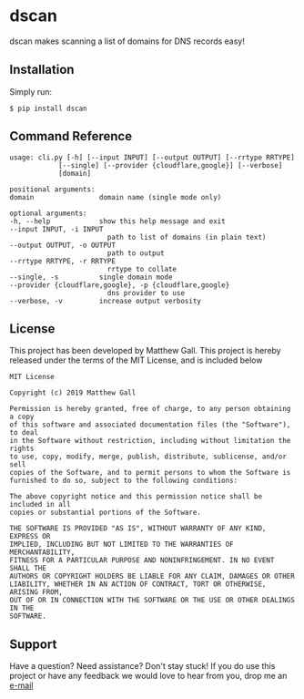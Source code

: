 # dscan

dscan makes scanning a list of domains for DNS records easy!

## Installation

Simply run:

    $ pip install dscan

## Command Reference

	usage: cli.py [-h] [--input INPUT] [--output OUTPUT] [--rrtype RRTYPE]
				[--single] [--provider {cloudflare,google}] [--verbose]
				[domain]

	positional arguments:
	domain                domain name (single mode only)

	optional arguments:
	-h, --help            show this help message and exit
	--input INPUT, -i INPUT
							path to list of domains (in plain text)
	--output OUTPUT, -o OUTPUT
							path to output
	--rrtype RRTYPE, -r RRTYPE
							rrtype to collate
	--single, -s          single domain mode
	--provider {cloudflare,google}, -p {cloudflare,google}
							dns provider to use
	--verbose, -v         increase output verbosity

## License

This project has been developed by Matthew Gall. This project is hereby released under the terms of the MIT License, and is included below

	MIT License

	Copyright (c) 2019 Matthew Gall

	Permission is hereby granted, free of charge, to any person obtaining a copy
	of this software and associated documentation files (the "Software"), to deal
	in the Software without restriction, including without limitation the rights
	to use, copy, modify, merge, publish, distribute, sublicense, and/or sell
	copies of the Software, and to permit persons to whom the Software is
	furnished to do so, subject to the following conditions:

	The above copyright notice and this permission notice shall be included in all
	copies or substantial portions of the Software.

	THE SOFTWARE IS PROVIDED "AS IS", WITHOUT WARRANTY OF ANY KIND, EXPRESS OR
	IMPLIED, INCLUDING BUT NOT LIMITED TO THE WARRANTIES OF MERCHANTABILITY,
	FITNESS FOR A PARTICULAR PURPOSE AND NONINFRINGEMENT. IN NO EVENT SHALL THE
	AUTHORS OR COPYRIGHT HOLDERS BE LIABLE FOR ANY CLAIM, DAMAGES OR OTHER
	LIABILITY, WHETHER IN AN ACTION OF CONTRACT, TORT OR OTHERWISE, ARISING FROM,
	OUT OF OR IN CONNECTION WITH THE SOFTWARE OR THE USE OR OTHER DEALINGS IN THE
	SOFTWARE.

## Support

Have a question? Need assistance? Don't stay stuck! If you do use this project or have any feedback we would love to hear from you, drop me an [e-mail](mailto:hello@matthewgall.com)